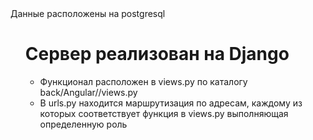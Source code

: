 </ul>
Данные расположены на postgresql
<ul>
 
<h1> Сервер реализован на Django</h1>
<ul>
  <li>Функционал расположен в views.py по каталогу back/Angular//views.py</li>
  <li>В urls.py находится маршрутизация по адресам, каждому из которых соответствует функция в views.py выполняющая определенную роль</li>
 </ul>
